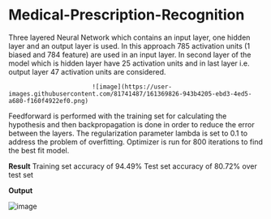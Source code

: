 # Medical-Prescription-Recognition

Three layered Neural Network which contains an input layer, one hidden layer and an output layer is used. In this approach 785 activation units (1 biased and 784 feature) are used in an input layer. In second layer of the model which is hidden layer have 25 activation units and in last layer i.e. output layer 47 activation units are considered. 

                           ![image](https://user-images.githubusercontent.com/81741487/161369826-943b4205-ebd3-4ed5-a680-f160f4922ef0.png)

Feedforward is performed with the training set for calculating the hypothesis and then backpropagation is done in order to reduce the error between the layers. The regularization parameter lambda is set to 0.1 to address the problem of overfitting. Optimizer is run for 800 iterations to find the best fit model.


**Result**
Training set accuracy of 94.49% 
Test set accuracy of 80.72% over test set

**Output**

![image](https://user-images.githubusercontent.com/81741487/159640552-2f3e5ed5-52ff-4bc4-afbe-7bc76bb72bbf.png)
